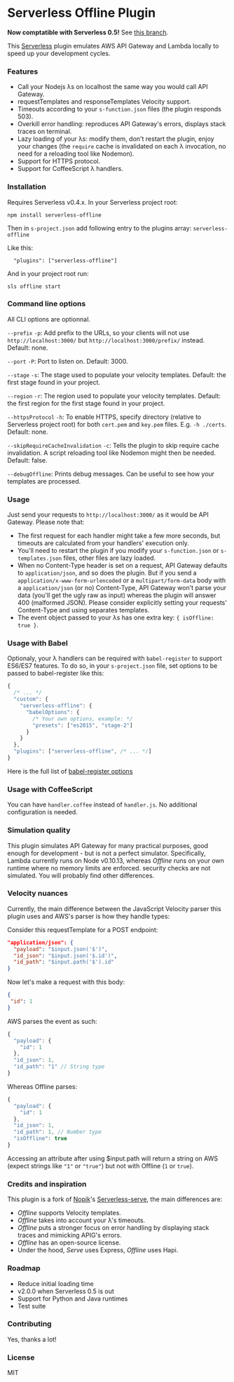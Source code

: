 # Serverless Offline Plugin

**Now comptatible with Serverless 0.5!** See [this branch](https://github.com/dherault/serverless-offline/tree/serverless_0.5).

This [Serverless](https://github.com/serverless/serverless) plugin emulates AWS API Gateway and Lambda locally to speed up your development cycles.

### Features

- Call your Nodejs λs on localhost the same way you would call API Gateway.
- requestTemplates and responseTemplates Velocity support.
- Timeouts according to your `s-function.json` files (the plugin responds 503).
- Overkill error handling: reproduces API Gateway's errors, displays stack traces on terminal.
- Lazy loading of your λs: modify them, don't restart the plugin, enjoy your changes (the `require` cache is invalidated on each λ invocation, no need for a reloading tool like Nodemon).
- Support for HTTPS protocol.
- Support for CoffeeScript λ handlers.

### Installation

Requires Serverless v0.4.x. In your Serverless project root:

```
npm install serverless-offline
```

Then in `s-project.json` add following entry to the plugins array: `serverless-offline`

Like this:
```
  "plugins": ["serverless-offline"]
```

And in your project root run:

```
sls offline start
```

### Command line options

All CLI options are optionnal.

`--prefix` `-p`: Add prefix to the URLs, so your clients will not use `http://localhost:3000/` but `http://localhost:3000/prefix/` instead. Default: none.

`--port` `-P`: Port to listen on. Default: 3000.

`--stage` `-s`: The stage used to populate your velocity templates. Default: the first stage found in your project.

`--region` `-r`: The region used to populate your velocity templates. Default: the first region for the first stage found in your project.

`--httpsProtocol` `-h`: To enable HTTPS, specify directory (relative to Serverless project root) for both `cert.pem` and `key.pem` files. E.g. `-h ./certs`. Default: none.

`--skipRequireCacheInvalidation` `-c`: Tells the plugin to skip require cache invalidation. A script reloading tool like Nodemon might then be needed. Default: false.

`--debugOffline`: Prints debug messages. Can be useful to see how your templates are processed.

### Usage

Just send your requests to `http://localhost:3000/` as it would be API Gateway. Please note that:
- The first request for each handler might take a few more seconds, but timeouts are calculated from your handlers' execution only.
- You'll need to restart the plugin if you modify your `s-function.json` or `s-templates.json` files, other files are lazy loaded.
- When no Content-Type header is set on a request, API Gateway defaults to `application/json`, and so does the plugin.
But if you send a `application/x-www-form-urlencoded` or a `multipart/form-data` body with a `application/json` (or no) Content-Type, API Gateway won't parse your data (you'll get the ugly raw as input) whereas the plugin will answer 400 (malformed JSON).
Please consider explicitly setting your requests' Content-Type and using separates templates.
- The event object passed to your λs has one extra key: `{ isOffline: true }`.

### Usage with Babel

Optionaly, your λ handlers can be required with `babel-register` to support ES6/ES7 features.
To do so, in your `s-project.json` file, set options to be passed to babel-register like this:
```javascript
{
  /* ... */
  "custom": {
    "serverless-offline": {
      "babelOptions": {
        /* Your own options, example: */
        "presets": ["es2015", "stage-2"]
      }
    }
  },
  "plugins": ["serverless-offline", /* ... */]
}
```
Here is the full list of [babel-register options](https://babeljs.io/docs/usage/require/)

### Usage with CoffeeScript

You can have `handler.coffee` instead of `handler.js`. No additional configuration is needed.

### Simulation quality

This plugin simulates API Gateway for many practical purposes, good enough for development - but is not a perfect simulator. 
Specifically, Lambda currently runs on Node v0.10.13, whereas *Offline* runs on your own runtime where no memory limits are enforced. 
security checks are not simulated. You will probably find other differences.

### Velocity nuances

Currently, the main difference between the JavaScript Velocity parser this plugin uses and AWS's parser is how they handle types:

Consider this requestTemplate for a POST endpoint:
```json
"application/json": {
  "payload": "$input.json('$')",
  "id_json": "$input.json('$.id')",
  "id_path": "$input.path('$').id"
}
```

Now let's make a request with this body:
```json
{
 "id": 1
}
```

AWS parses the event as such:
```javascript
{
  "payload": {
    "id": 1
  },
  "id_json": 1,
  "id_path": "1" // String type
}
```

Whereas Offline parses:
```javascript
{
  "payload": {
    "id": 1
  },
  "id_json": 1,
  "id_path": 1, // Number type
  "isOffline": true
}
```

Accessing an attribute after using $input.path will return a string on AWS (expect strings like `"1"` or `"true"`) but not with Offline (`1` or `true`).

### Credits and inspiration

This plugin is a fork of [Nopik](https://github.com/Nopik/)'s [Serverless-serve](https://github.com/Nopik/serverless-serve), the main differences are:

- *Offline* supports Velocity templates.
- *Offline* takes into account your λ's timeouts.
- *Offline* puts a stronger focus on error handling by displaying stack traces and mimicking APIG's errors.
- *Offline* has an open-source license.
- Under the hood, *Serve* uses Express, *Offline* uses Hapi.

### Roadmap

- Reduce initial loading time
- v2.0.0 when Serverless 0.5 is out
- Support for Python and Java runtimes
- Test suite

### Contributing

Yes, thanks a lot!

### License

MIT
